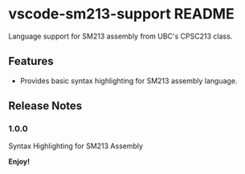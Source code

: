 # vscode-sm213-support README

Language support for SM213 assembly from UBC's CPSC213 class.

## Features

- Provides basic syntax highlighting for SM213 assembly language. 

## Release Notes

### 1.0.0

Syntax Highlighting for SM213 Assembly

**Enjoy!**
